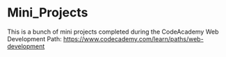 # Mini_Projects
This is a bunch of mini projects completed during the CodeAcademy Web Development Path: https://www.codecademy.com/learn/paths/web-development
